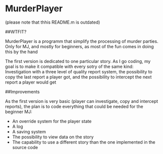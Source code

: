 MurderPlayer
============

(please note that thhis README.m is outdated)

##WTFIT?

MurderPlayer is a programm that simplify the processing of murder parties. Only for MJ, and mostly for beginners, as most of the fun comes in doing this by the hand

The first version is dedicated to one particular story. As I go coding, my goal is to make it compatible with every sotry of the same kind:
Investigation with a three level of quality report system, the possibility to copy the last report a player got, and the possibility to intercept the next report a player would get

##Improvements

As the first version is very basic (player can investigate, copy and intercept reports), the plan is to code everything that could be needed for the beginner MJ:
- An override system for the player state
- A log
- A saving system
- The possibility to view data on the story
- The capability to use a different story than the one implemented in the source code
